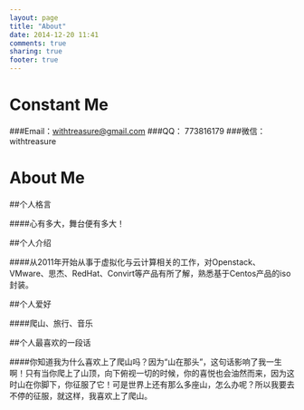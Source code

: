 ```yaml
---
layout: page
title: "About"
date: 2014-12-20 11:41
comments: true
sharing: true
footer: true
---
```

Constant Me
==========
###Email：withtreasure@gmail.com
###QQ： 773816179
###微信：withtreasure
    
    
About Me
=========

##个人格言

####心有多大，舞台便有多大！

##个人介绍

####从2011年开始从事于虚拟化与云计算相关的工作，对Openstack、VMware、思杰、RedHat、Convirt等产品有所了解，熟悉基于Centos产品的iso封装。

##个人爱好

####爬山、旅行、音乐

##个人最喜欢的一段话

####你知道我为什么喜欢上了爬山吗？因为“山在那头”，这句话影响了我一生啊！只有当你爬上了山顶，向下俯视一切的时候，你的喜悦也会油然而来，因为这时山在你脚下，你征服了它！可是世界上还有那么多座山，怎么办呢？所以我要去不停的征服，就这样，我喜欢上了爬山。
    


